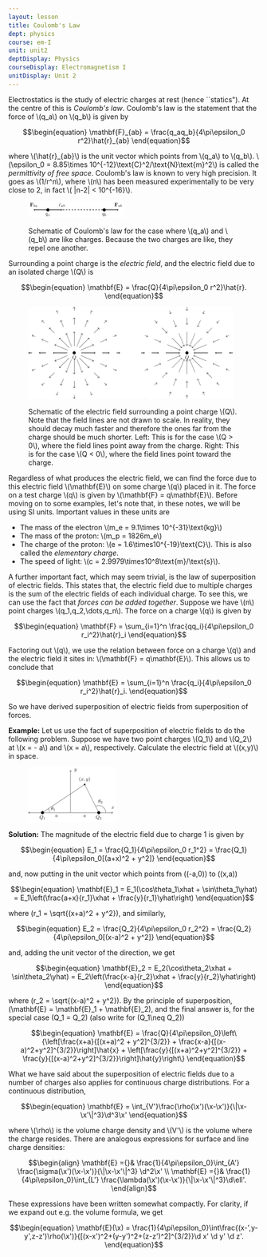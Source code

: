 ```yaml
---
layout: lesson
title: Coulomb's Law 
dept: physics
course: em-I
unit: unit2
deptDisplay: Physics
courseDisplay: Electromagnetism I
unitDisplay: Unit 2
---
```

Electrostatics is the study of electric charges at rest (hence ``statics"). At the centre of this is <i>Coulomb's law</i>. Coulomb's law is the statement that the force of \\(q_a\\) on \\(q_b\\) is given by 

$$\begin{equation}
\mathbf{F}_{ab} = \frac{q_aq_b}{4\pi\epsilon_0 r^2}\hat{r}_{ab}
\end{equation}$$

where \\(\hat{r}_{ab}\\) is the unit vector which points from \\(q_a\\) to \\(q_b\\). \\(\epsilon_0 = 8.85\times 10^{-12}\text{C}^2/\text{N}\text{m}^2\\) is called the <i>permittivity of free space</i>. Coulomb's law is known to very high precision. It goes as \\(1/r^n\\), where \\(n\\) has been measured experimentally to be very close to 2, in fact \\( \|n-2\| < 10^{-16}\\). 

<figure class="center">
<p><img src="figures/coulomb_law.pdf" alt="Function" class="center" style="width:192.252px;height:33.886px;"> </p><figcaption class="center">Schematic of Coulomb's law for the case where \(q_a\) and \(q_b\) are like charges. Because the two charges are like, they repel one another.</figcaption>
</figure>

Surrounding a point charge is the <i>electric field</i>, and the electric field due to an isolated charge \\(Q\\) is 

$$\begin{equation}
\mathbf{E} = \frac{Q}{4\pi\epsilon_0 r^2}\hat{r}.
\end{equation}$$

<figure class="center">
<p><img src="figures/electric_field_schematic.pdf" alt="Function" class="center" style="width:411.422px;height:184.65px;"> </p><figcaption class="center">Schematic of the electric field surrounding a point charge \(Q\). Note that the field lines are not drawn to scale. In reality, they should decay much faster and therefore the ones far from the charge should be much shorter. Left: This is for the case \(Q > 0\), where the field lines point away from the charge. Right: This is for the case \(Q < 0\), where the field lines point toward the charge.</figcaption>
</figure>

Regardless of what produces the electric field, we can find the force due to this electric field \\(\mathbf{E}\\) on some charge \\(q\\) placed in it. The force on a test charge \\(q\\) is given by \\(\mathbf{F} = q\mathbf{E}\\). Before moving on to some examples, let's note that, in these notes, we will be using SI units. Important values in these units are 

<ul>
<li> The mass of the electron \(m_e = 9.1\times 10^{-31}\text{kg}\)
</li>
<li> The mass of the proton: \(m_p = 1826m_e\)
</li>
<li> The charge of the proton: \(e = 1.6\times10^{-19}\text{C}\). This is also called the <i>elementary charge</i>. 
</li>
<li> The speed of light: \(c = 2.9979\times10^8\text{m}/\text{s}\). 
</li></ul>

A further important fact, which may seem trivial, is the law of superposition of electric fields. This states that, the electric field due to multiple charges is the sum of the electric fields of each individual charge. To see this, we can use the fact that <i>forces can be added together</i>. Suppose we have \\(n\\) point charges \\(q_1,q_2,\dots,q_n\\). The force on a charge \\(q\\) is given by

$$\begin{equation}
\mathbf{F} = \sum_{i=1}^n \frac{qq_i}{4\pi\epsilon_0 r_i^2}\hat{r}_i
\end{equation}$$

Factoring out \\(q\\), we use the relation between force on a charge \\(q\\) and the electric field it sites in: \\(\mathbf{F} = q\mathbf{E}\\). This allows us to conclude that

$$\begin{equation}
\mathbf{E} =  \sum_{i=1}^n \frac{q_i}{4\pi\epsilon_0 r_i^2}\hat{r}_i.
\end{equation}$$

So we have derived superposition of electric fields from superposition of forces.

<div class="example">
<b>Example:</b>
Let us use the fact of superposition of electric fields to do the following problem. Suppose we have two point charges \(Q_1\) and \(Q_2\) at \(x = - a\) and \(x = a\), respectively. Calculate the electric field at \((x,y)\) in space.

<figure class="center"><p><img src="figures/two_charge_example.pdf" alt="Function" class="center" style="width:176.445px;height:109.129px;"> </p></figure>


<b>Solution:</b> The magnitude of the electric field due to charge 1 is given by 

$$\begin{equation}
E_1 = \frac{Q_1}{4\pi\epsilon_0 r_1^2} = \frac{Q_1}{4\pi\epsilon_0[(a+x)^2 + y^2]}
\end{equation}$$

and, now putting in the unit vector which points from \((-a,0)\) to \((x,a)\)

$$\begin{equation}
\mathbf{E}_1 = E_1(\cos\theta_1\xhat + \sin\theta_1\yhat) = E_1\left(\frac{a+x}{r_1}\xhat + \frac{y}{r_1}\yhat\right)
\end{equation}$$

where \(r_1 = \sqrt{(x+a)^2 + y^2}\), and similarly, 

$$\begin{equation}
E_2 = \frac{Q_2}{4\pi\epsilon_0 r_2^2} = \frac{Q_2}{4\pi\epsilon_0[(x-a)^2 + y^2]}
\end{equation}$$

and, adding the unit vector of the direction, we get

$$\begin{equation}
\mathbf{E}_2 = E_2(\cos\theta_2\xhat + \sin\theta_2\yhat) = E_2\left(\frac{x-a}{r_2}\xhat + \frac{y}{r_2}\yhat\right)
\end{equation}$$

where \(r_2 = \sqrt{(x-a)^2 + y^2}\). By the principle of superposition, \(\mathbf{E} = \mathbf{E}_1 + \mathbf{E}_2\), and the final answer is, for the special case \(Q_1 = Q_2\) (also write for \(Q_1\neq Q_2\))

$$\begin{equation}
\mathbf{E} = \frac{Q}{4\pi\epsilon_0}\left\{\left[\frac{x+a}{[(x+a)^2 + y^2]^{3/2}} + \frac{x-a}{[(x-a)^2+y^2]^{3/2}}\right]\hat{x} + \left[\frac{y}{[(x+a)^2+y^2]^{3/2}} + \frac{y}{[(x-a)^2+y^2]^{3/2}}\right]\hat{y}\right\}
\end{equation}$$


</div>

What we have said about the superposition of electric fields due to a number of charges also applies for continuous charge distributions. For a continuous distribution, 

$$\begin{equation}
\mathbf{E} = \int_{V'}\frac{\rho(\x')(\x-\x')}{\|\x-\x'\|^3}\d^3\x'
\end{equation}$$

where \\(\rho\\) is the volume charge density and \\(V'\\) is the volume where the charge resides. There are analogous expressions for surface and line charge densities:

$$\begin{align}
\mathbf{E} ={}& \frac{1}{4\pi\epsilon_0}\int_{A'} \frac{\sigma(\x')(\x-\x')}{\|\x-\x'\|^3} \d^2\x' \\
\mathbf{E} ={}& \frac{1}{4\pi\epsilon_0}\int_{L'} \frac{\lambda(\x')(\x-\x')}{\|\x-\x'\|^3}\d\ell'.
\end{align}$$

These expressions have been written somewhat compactly. For clarity, if we expand out e.g. the volume formula, we get 

$$\begin{equation}
\mathbf{E}(\x) = \frac{1}{4\pi\epsilon_0}\int\frac{(x-',y-y',z-z')\rho(\x')}{[(x-x')^2+(y-y')^2+(z-z')^2]^{3/2}}\d x' \d y' \d z'.
\end{equation}$$


